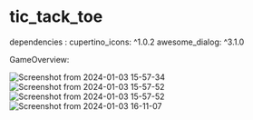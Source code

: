 # tic_tack_toe
dependencies :   cupertino_icons: ^1.0.2
                 awesome_dialog: ^3.1.0

GameOverview:


![Screenshot from 2024-01-03 15-57-34](https://github.com/Diwakar46/TicTacToe-flutter-/assets/145262685/778f5ad5-4d45-4051-a46e-5e6166c1ddc5)
![Screenshot from 2024-01-03 15-57-52](https://github.com/Diwakar46/TicTacToe-flutter-/assets/145262685/2b88144f-c7f9-4500-afb3-e7f0791f4898)
![Screenshot from 2024-01-03 15-57-52](https://github.com/Diwakar46/TicTacToe-flutter-/assets/145262685/52851545-d19c-4979-aca2-029d2203191b)
![Screenshot from 2024-01-03 16-11-07](https://github.com/Diwakar46/TicTacToe-flutter-/assets/145262685/24703f47-fa2e-440e-b768-28033527cd92)

